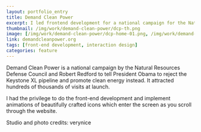 ```yaml
---
layout: portfolio_entry
title: Demand Clean Power
excerpt: I led frontend development for a national campaign for the National Resource Defense Council that received hundreds of thousands of visits at launch. By using subtle animations, we were able to bring storytelling elements to life and engage users to sign the petition rejecting the Keystone XL pipeline.
thumbnail: /img/work/demand-clean-power/dcp-th.png
image: [/img/work/demand-clean-power/dcp-home-01.png, /img/work/demand-clean-power/dcp-home-02.jpg, /img/work/demand-clean-power/dcp-verynice-phone.jpg]
link: demandcleanpower.org
tags: [front-end development, interaction design]
categories: feature
---
```


Demand Clean Power is a national campaign by the Natural Resources Defense Council and Robert Redford to tell President Obama to reject the Keystone XL pipeline and promote clean energy instead. It attracted hundreds of thousands of visits at launch.

I had the privilege to do the front-end development and implement animations of beautifully crafted icons which enter the screen as you scroll through the website.

Studio and photo credits: verynice
